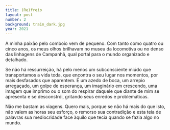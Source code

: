 ```yaml
---
title: (Re)freio
layout: post
number: 2
background: train_dark.jpg
year: 2021
---
```


A minha paixão pelo comboio vem de pequeno. Com tanto como quatro ou cinco anos, os meus olhos brilhavam no museu da locomotiva ou no denso das linhagens de Campanhã, qual portal para o mundo organizado e detalhado.

Se não há ressurreição, há pelo menos um subconsciente miúdo que transportamos a vida toda, que encontra o seu lugar nos momentos, por mais desfasados que aparentem. É um azedo de boca, um arrepio arregaçado, um golpe de esperança, um imaginário em crescendo, uma imagem que imprimo ou o som do respirar daquele que diante de mim se apresenta e se desconstrói, gritando seus enredos e problemáticas.

Não me bastam as viagens. Quero mais, porque se não há mais do que isto, não valem as horas seu esforço, o remorso sua contradição e esta teia de palavras sua mediocridade face àquilo que tecia quando se fazia algo no mundo.